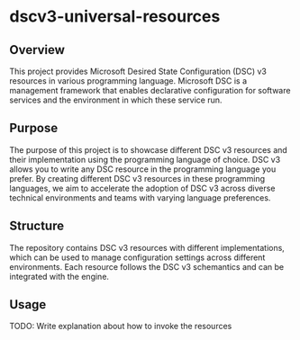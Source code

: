 # dscv3-universal-resources

## Overview

This project provides Microsoft Desired State Configuration (DSC) v3 resources in various programming language. Microsoft DSC is a management framework that enables declarative configuration for software services and the environment in which these service run.

## Purpose

The purpose of this project is to showcase different DSC v3 resources and their implementation using the programming language of choice. DSC v3 allows you to write any DSC resource in the programming language you prefer. By creating different DSC v3 resources in these programming languages, we aim to accelerate the adoption of DSC v3 across diverse technical environments and teams with varying language preferences.

## Structure

The repository contains DSC v3 resources with different implementations, which can be used to manage configuration settings across different environments. Each resource follows the DSC v3 schemantics and can be integrated with the engine.

## Usage

TODO: Write explanation about how to invoke the resources